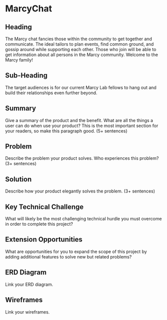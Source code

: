 # MarcyChat

## Heading
The Marcy chat fancies those within the community to get together and communicate. The ideal tailors to plan events, find common ground, and gossip around while supporting each other. Those who join will be able to get information about all persons in the Marcy community. Welcome to the Marcy family!

## Sub-Heading
The target audiences is for our current Marcy Lab fellows to hang out and build their relationships even further beyond.

## Summary
Give a summary of the product and the benefit. What are all the things a user can do when use your product? This is the most important section for your readers, so make this paragraph good. (5+ sentences)

## Problem
Describe the problem your product solves. Who experiences this problem? (3+ sentences)

## Solution
Describe how your product elegantly solves the problem. (3+ sentences)

## Key Technical Challenge
What will likely be the most challenging technical hurdle you must overcome in order to complete this project?

## Extension Opportunities
What are opportunities for you to expand the scope of this project by adding additional features to solve new but related problems?

## ERD Diagram
Link your ERD diagram.

## Wireframes
Link your wireframes.
